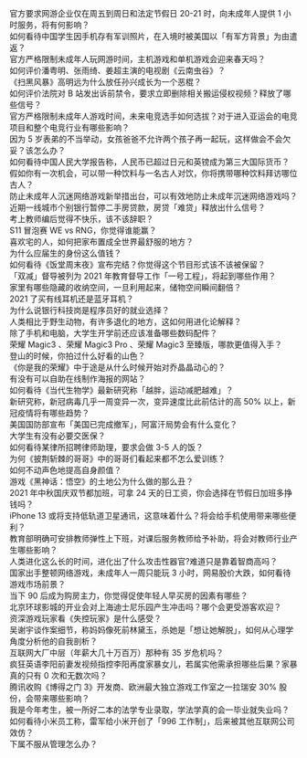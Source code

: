 官方要求网游企业仅在周五到周日和法定节假日 20-21 时，向未成年人提供 1 小时服务，将有何影响？  
如何看待中国学生因手机存有军训照片，在入境时被美国以「有军方背景」为由遣返？  
官方严格限制未成年人玩网游时间，主机游戏和单机游戏会迎来春天吗？  
如何评价潘粤明、张雨绮、姜超主演的电视剧《云南虫谷》？  
《扫黑风暴》高明远为什么放任孙兴成长为一个恶棍？  
如何评价法院对 B 站发出诉前禁令，要求立即删除相关搬运侵权视频？释放了哪些信号？  
官方严格限制未成年人游戏时间，未来电竞选手如何选拔？对于进入亚运会的电竞项目和整个电竞行业有哪些影响？  
因为 5 岁表弟的不当举动，女孩爸爸不允许两个孩子再一起玩，这样做会不会欠妥？该怎么办？  
如何看待中国人民大学报告称，人民币已超过日元和英镑成为第三大国际货币？  
假如你有一次机会，可以带一种饮料与一名古人对饮，你将携带哪种饮料拜访哪位古人？  
防止未成年人沉迷网络游戏新举措出台，可以有效地防止未成年沉迷网络游戏吗？  
近期一线城市个别银行暂停二手房贷款，房贷「难贷」释放出什么信号？  
考上教师编后觉得不快乐，该不该辞职？  
S11 冒泡赛 WE vs RNG，你觉得谁能赢？  
喜欢宅的人，如何把家布置成全世界最舒服的地方？  
为什么应届生的身份这么值钱？  
如何看待《饭堂周末夜》宣布完结？你觉得这个节目形式该不该被保留？  
「双减」督导被列为 2021 年教育督导工作「一号工程」，将起到哪些作用？  
家里有哪些隐藏的收纳空间，一旦利用起来，储物空间瞬间翻倍？  
2021 了买有线耳机还是蓝牙耳机？  
为什么说银行科技岗是程序员好的就业选择？  
人类相比于野生动物，有许多退化的地方，这如何用进化论解释？  
除了手机和电脑，大学生开学前还应该准备哪些数码配件？  
荣耀 Magic3 、荣耀 Magic3 Pro 、荣耀 Magic3 至臻版，哪款更值得入手？  
登山的时候，你拍过什么好看的山色？  
《你是我的荣耀》中于途是从什么时候开始对乔晶晶动心的？  
有没有可以自助在线制作海报的网站？  
如何看待《当代生物学》最新研究称「越胖，运动减肥越难」？  
新研究称，新冠病毒几乎一周变异一次，变异速度比此前估计的高 50% 以上，新冠疫情将有哪些趋势？  
美国国防部宣布「美国已完成撤军」，阿富汗局势会有什么变化？  
大学生有没有必要交医保？  
如何看待某律所招聘律师助理，要求会做 3-5 人的饭？  
为何《披荆斩棘的哥哥》中的哥哥们看起来都不怎么爱训练？  
如何不动声色地提高自身颜值？  
游戏《黑神话：悟空》的土地公为什么做的那么丑？  
2021 年中秋国庆双节都加班，可拿 24 天的日工资，你会选择在节假日加班多挣钱吗？  
iPhone 13 或将支持低轨道卫星通讯，这意味着什么？将会给手机使用带来哪些便利？  
教育部明确可安排教师弹性上下班，对课后服务教师给予补助，将会对教师行业产生哪些影响？  
人类进化这么长的时间，进化出了什么攻击性器官?难道只是靠着智商高吗？  
国家出手整顿网络游戏，未成年人一周只能玩 3 小时，网易股价大跌，如何看待游戏市场前景？  
当下 90 后成为购房主力，你觉得促使年轻人早买房的因素有哪些？  
北京环球影城的开业会对上海迪士尼乐园产生冲击吗？哪个会更受游客欢迎？  
资深游戏玩家看《失控玩家》是什么感受？  
吴谢宇谈作案细节，称妈妈像死前林黛玉，杀她是「想让她解脱」，如何从心理学角度分析他的自我剖析？  
互联网大厂中层（年薪大几十万百万）那种有 35 岁危机吗？  
疯狂英语李阳前妻发视频指控李阳再度家暴女儿，若属实他需承担哪些后果？家暴真的只有 0 次和无数次吗？  
腾讯收购《博得之门 3》开发商、欧洲最大独立游戏工作室之一拉瑞安 30% 股份，会带来哪些影响？  
我是今年考生，被一所好二本的法学专业录取，学法学真的会一毕业就失业吗？  
如何看待小米员工称，雷军给小米开创了「996 工作制」，后来被其他互联网公司效仿？  
下属不服从管理怎么办？  
